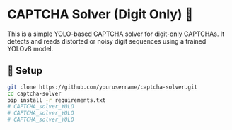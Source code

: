 # CAPTCHA Solver (Digit Only) 🔐

This is a simple YOLO-based CAPTCHA solver for digit-only CAPTCHAs. It detects and reads distorted or noisy digit sequences using a trained YOLOv8 model.

## 🔧 Setup

```bash
git clone https://github.com/yourusername/captcha-solver.git
cd captcha-solver
pip install -r requirements.txt
# CAPTCHA_solver_YOLO
# CAPTCHA_solver_YOLO
# CAPTCHA_solver_YOLO
